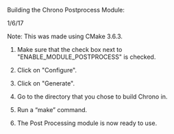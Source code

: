 Building the Chrono Postprocess Module:

1/6/17

Note: This was made using CMake 3.6.3.

1. Make sure that the check box next to "ENABLE_MODULE_POSTPROCESS" is checked.

2. Click on "Configure".

3. Click on "Generate".

4. Go to the directory that you chose to build Chrono in.

5. Run a “make” command.

6. The Post Processing module is now ready to use.
